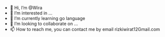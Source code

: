 - 👋 Hi, I’m @Wira
- 👀 I’m interested in ...
- 🌱 I’m currently learning go language
- 💞️ I’m looking to collaborate on ...
- 📫 How to reach me, you can contact me by email rizkiwirat12Gmail.com

<!---
Draxterra/Draxterra is a ✨ special ✨ repository because its `README.md` (this file) appears on your GitHub profile.
You can click the Preview link to take a look at your changes.
--->
